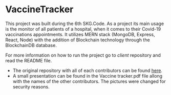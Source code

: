 # VaccineTracker

This project was built during the 6th SKG.Code. As a project its main usage is the monitor of all patients of a hospital, when it comes to their Covid-19 vaccinations appointments. It utilizes MERN stack (MongoDB, Express, React, Node) with the addition of Blockchain technology through the BlockchainDB database.

For more information on how to run the project go to *client* repository and read the README file.

- The original repository with all of each contributors can be found [here](https://github.com/codwriter/vaccine_tracker). 
- A small presentation can be found in the Vaccine tracker.pdf file allong with the names of the other contributors. The pictures were changed for security reasons.
